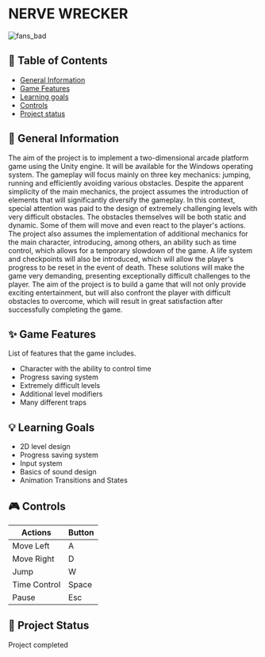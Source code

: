 # NERVE WRECKER


![fans_bad](https://github.com/ZuzRad/Nerve-wrecker/assets/107064508/d4a2a7c4-1ad1-4aa6-96b7-87f5461f2c86)


## 📖 Table of Contents
* [General Information](https://github.com/ZuzRad/Nerve-wrecker#-general-information)
* [Game Features](https://github.com/ZuzRad/Nerve-wrecker#-game-features)
* [Learning goals](https://github.com/ZuzRad/Nerve-wrecker#-learning-goals)
* [Controls](https://github.com/ZuzRad/Nerve-wrecker#-controls)
* [Project status](https://github.com/ZuzRad/Nerve-wrecker#-project-status)

## 📝 General Information
The aim of the project is to implement a two-dimensional arcade platform game using the Unity engine. It will be available for the Windows operating system. The gameplay will focus mainly on three key mechanics: jumping, running and efficiently avoiding various obstacles. Despite the apparent simplicity of the main mechanics, the project assumes the introduction of elements that will significantly diversify the gameplay. In this context, special attention was paid to the design of extremely challenging levels with very difficult obstacles. The obstacles themselves will be both static and dynamic. Some of them will move and even react to the player's actions. The project also assumes the implementation of additional mechanics for the main character, introducing, among others, an ability such as time control, which allows for a temporary slowdown of the game. A life system and checkpoints will also be introduced, which will allow the player's progress to be reset in the event of death. These solutions will make the game very demanding, presenting exceptionally difficult challenges to the player. The aim of the project is to build a game that will not only provide exciting entertainment, but will also confront the player with difficult obstacles to overcome, which will result in great satisfaction after successfully completing the game.


## ✨ Game Features
List of features that the game includes.
- Character with the ability to control time
- Progress saving system
- Extremely difficult levels
- Additional level modifiers
- Many different traps

## 💡 Learning Goals
- 2D level design
- Progress saving system
- Input system
- Basics of sound design
- Animation Transitions and States

## 🎮 Controls
| Actions           | Button        |
|-------------------|---------------|
| Move Left         | A             |
| Move Right        | D             |
| Jump              | W             |
| Time Control      | Space         |
| Pause             | Esc           |

## 🌱 Project Status
Project completed
